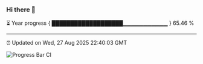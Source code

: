 ### Hi there 👋

⏳ Year progress { ███████████████████▁▁▁▁▁▁▁▁▁▁▁ } 65.46 %

---

⏰ Updated on Wed, 27 Aug 2025 22:40:03 GMT

![Progress Bar CI](https://github.com/IshwaranRudhara/GIT-ACTION/workflows/Progress%20Bar%20CI/badge.svg)
